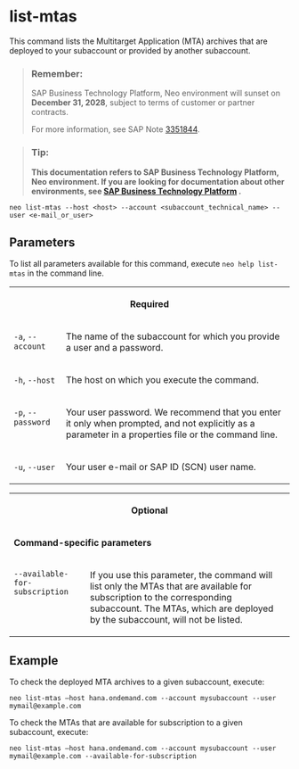 <!-- loiob8b51efeb4ef44939c828a435549c357 -->

# list-mtas

This command lists the Multitarget Application \(MTA\) archives that are deployed to your subaccount or provided by another subaccount.



> ### Remember:  
> SAP Business Technology Platform, Neo environment will sunset on **December 31, 2028**, subject to terms of customer or partner contracts.
> 
> For more information, see SAP Note [3351844](https://me.sap.com/notes/3351844).

> ### Tip:  
> **This documentation refers to SAP Business Technology Platform, Neo environment. If you are looking for documentation about other environments, see [SAP Business Technology Platform](https://help.sap.com/docs/btp/sap-business-technology-platform/sap-business-technology-platform?version=Cloud) .**



```
neo list-mtas --host <host> --account <subaccount_technical_name> --user <e-mail_or_user>
```



<a name="loiob8b51efeb4ef44939c828a435549c357__section_N10015_N10012_N10001"/>

## Parameters



To list all parameters available for this command, execute `neo help list-mtas` in the command line.


<table>
<tr>
<th valign="top" colspan="2">

Required

</th>
</tr>
<tr>
<td valign="top">

`-a`, `--account`

</td>
<td valign="top">

The name of the subaccount for which you provide a user and a password.

</td>
</tr>
<tr>
<td valign="top">

`-h`, `--host`

</td>
<td valign="top">

The host on which you execute the command.

</td>
</tr>
<tr>
<td valign="top">

`-p`, `--password`

</td>
<td valign="top">

Your user password. We recommend that you enter it only when prompted, and not explicitly as a parameter in a properties file or the command line.

</td>
</tr>
<tr>
<td valign="top">

`-u`, `--user`

</td>
<td valign="top">

Your user e-mail or SAP ID \(SCN\) user name.

</td>
</tr>
</table>


<table>
<tr>
<th valign="top" colspan="2">

Optional

</th>
</tr>
<tr>
<td valign="top" colspan="2">

**Command-specific parameters**

</td>
</tr>
<tr>
<td valign="top">

`--available-for-subscription` 

</td>
<td valign="top">

If you use this parameter, the command will list only the MTAs that are available for subscription to the corresponding subaccount. The MTAs, which are deployed by the subaccount, will not be listed.

</td>
</tr>
</table>



<a name="loiob8b51efeb4ef44939c828a435549c357__section_N1014A_N10012_N10001"/>

## Example

To check the deployed MTA archives to a given subaccount, execute:

```
neo list-mtas –host hana.ondemand.com --account mysubaccount --user mymail@example.com 
```

To check the MTAs that are available for subscription to a given subaccount, execute:

```
neo list-mtas –host hana.ondemand.com --account mysubaccount --user mymail@example.com --available-for-subscription
```


